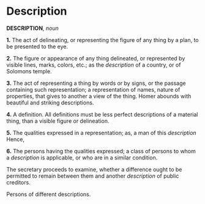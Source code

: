 # Description

**DESCRIPTION**, _noun_

**1.** The act of delineating, or representing the figure of any thing by a plan, to be presented to the eye.

**2.** The figure or appearance of any thing delineated, or represented by visible lines, marks, colors, etc.; as the _description_ of a country, or of Solomons temple.

**3.** The act of representing a thing by words or by signs, or the passage containing such representation; a representation of names, nature of properties, that gives to another a view of the thing. Homer abounds with beautiful and striking descriptions.

**4.** A definition. All definitions must be less perfect descriptions of a material thing, than a visible figure or delineation.

**5.** The qualities expressed in a representation; as, a man of this _description_ Hence,

**6.** The persons having the qualities expressed; a class of persons to whom a _description_ is applicable, or who are in a similar condition.

The secretary proceeds to examine, whether a difference ought to be permitted to remain between them and another _description_ of public creditors.

Persons of different descriptions.